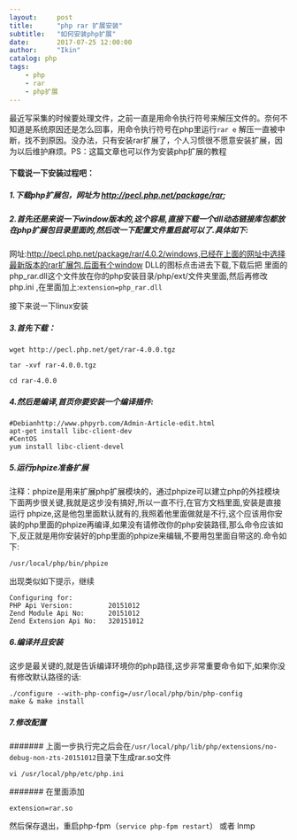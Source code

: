```yaml
---
layout:     post
title:      "php rar 扩展安装"
subtitle:   "如何安装php扩展"
date:       2017-07-25 12:00:00
author:     "Ikin"
catalog: php
tags:
    - php
    - rar
    - php扩展
---
```

最近写采集的时候要处理文件，之前一直是用命令执行符号来解压文件的。奈何不知道是系统原因还是怎么回事，用命令执行符号在php里运行`rar e` 解压一直被中断，找不到原因。没办法，只有安装rar扩展了，个人习惯很不愿意安装扩展，因为以后维护麻烦。PS：这篇文章也可以作为安装php扩展的教程

#### 下载说一下安装过程吧：
##### 1.下载php扩展包，网址为 http://pecl.php.net/package/rar;
##### 2.首先还是来说一下window版本的,这个容易,直接下载一个dll动态链接库包都放在php扩展包目录里面的,然后改一下配置文件重启就可以了.具体如下:
网址:http://pecl.php.net/package/rar/4.0.2/windows,已经在上面的网址中选择最新版本的rar扩展包,后面有个window DLL的图标点击进去下载,下载后把
里面的php_rar.dll这个文件放在你的php安装目录/php/ext/文件夹里面,然后再修改 php.ini ,在里面加上:`extension=php_rar.dll`

接下来说一下linux安装


##### 3.首先下载：
```
wget http://pecl.php.net/get/rar-4.0.0.tgz

tar -xvf rar-4.0.0.tgz

cd rar-4.0.0
```

##### 4.然后是编译,首页你要安装一个编译插件:
```
#Debianhttp://www.phpyrb.com/Admin-Article-edit.html
apt-get install libc-client-dev
#CentOS
yum install libc-client-devel
```
##### 5.运行phpize准备扩展
注释：phpize是用来扩展php扩展模块的，通过phpize可以建立php的外挂模块   
下面两步很关键,我就是这步没有搞好,所以一直不行,在官方文档里面,安装是直接运行 phpize,这是他包里面默认就有的,我照着他里面做就是不行,这个应该用你安装的php里面的phpize再编译,如果没有请修改你的php安装路径,那么命令应该如下,反正就是用你安装好的php里面的phpize来编辑,不要用包里面自带这的.命令如下:

```
/usr/local/php/bin/phpize
```
出现类似如下提示，继续

```
Configuring for:
PHP Api Version:         20151012
Zend Module Api No:      20151012
Zend Extension Api No:   320151012
```
##### 6.编译并且安装
这步是最关键的,就是告诉编译环境你的php路径,这步非常重要命令如下,如果你没有修改默认路径的话:

```
./configure --with-php-config=/usr/local/php/bin/php-config
make & make install
```
##### 7.修改配置
####### 上面一步执行完之后会在`/usr/local/php/lib/php/extensions/no-debug-non-zts-20151012`目录下生成rar.so文件

```
vi /usr/local/php/etc/php.ini
```
####### 在里面添加
```
extension=rar.so
```
然后保存退出，重启php-fpm（`service php-fpm restart`） 或者 lnmp













